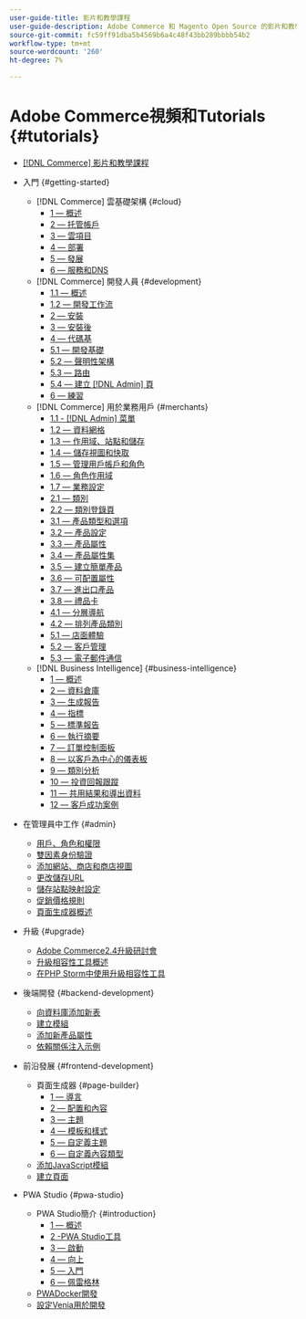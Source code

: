 ```yaml
---
user-guide-title: 影片和教學課程
user-guide-description: Adobe Commerce 和 Magento Open Source 的影片和教學課程集合。
source-git-commit: fc59ff91dba5b4569b6a4c48f43bb289bbbb54b2
workflow-type: tm+mt
source-wordcount: '260'
ht-degree: 7%

---
```



# Adobe Commerce視頻和Tutorials {#tutorials}

+ [[!DNL Commerce] 影片和教學課程](overview.md)

+ 入門 {#getting-started}
   + [!DNL Commerce] 雲基礎架構 {#cloud}
      + [1 — 概述](./cloud/1-overview.md)
      + [2 — 托管帳戶](./cloud/2-accounts.md)
      + [3 — 雲項目](./cloud/3-projects.md)
      + [4 — 部署](./cloud/4-deployment.md)
      + [5 — 發展](./cloud/5-dev-config.md)
      + [6 — 服務和DNS](./cloud/6-launch.md)
   + [!DNL Commerce] 開發人員 {#development}
      + [1.1 — 概述](./developer/backend-1-1-overview.md)
      + [1.2 — 開發工作流](./developer/backend-1-2-workflow.md)
      + [2 — 安裝](./developer/backend-2-install.md)
      + [3 — 安裝後](./developer/backend-3-post-install.md)
      + [4 — 代碼基](./developer/backend-4-code-base.md)
      + [5.1 — 開發基礎](./developer/backend-5-1-dev-basics.md)
      + [5.2 — 聲明性架構](./developer/backend-5-2-declarative-schema.md)
      + [5.3 — 路由](./developer/backend-5-3-routing.md)
      + [5.4 — 建立 [!DNL Admin] 頁](./developer/backend-5-4-admin-page.md)
      + [6 — 練習](./developer/backend-6-practice.md)
   + [!DNL Commerce] 用於業務用戶 {#merchants}
      + [1.1 - [!DNL Admin] 菜單](./merchant/introduction/1-1-menus.md)
      + [1.2 — 資料網格](./merchant/introduction/1-2-data-grids.md)
      + [1.3 — 作用域、站點和儲存](./merchant/introduction/1-3-apps-scopes-sites-stores.md)
      + [1.4 — 儲存視圖和快取](./merchant/introduction/1-4-store-views-cache.md)
      + [1.5 — 管理用戶帳戶和角色](./merchant/introduction/1-5-users-roles.md)
      + [1.6 — 角色作用域](./merchant/introduction/1-6-role-scopes.md)
      + [1.7 — 業務設定](./merchant/introduction/1-7-business-settings.md)
      + [2.1 — 類別](./merchant/introduction/2-1-categories.md)
      + [2.2 — 類別登錄頁](./merchant/introduction/2-2-category-landing-page.md)
      + [3.1 — 產品類型和選項](./merchant/introduction/3-1-product-types-options.md)
      + [3.2 — 產品設定](./merchant/introduction/3-2-product-settings.md)
      + [3.3 — 產品屬性](./merchant/introduction/3-3-product-attributes.md)
      + [3.4 — 產品屬性集](./merchant/introduction/3-4-product-attribute-sets.md)
      + [3.5 — 建立簡單產品](./merchant/introduction/3-5-create-simple-product.md)
      + [3.6 — 可配置屬性](./merchant/introduction/3-6-configurable-attributes.md)
      + [3.7 — 進出口產品](./merchant/introduction/3-7-import-export-products.md)
      + [3.8 — 禮品卡](./merchant/introduction/3-8-gift-cards.md)
      + [4.1 — 分層導航](./merchant/introduction/4-1-layered-navigation.md)
      + [4.2 — 排列產品類別](./merchant/introduction/4-2-arrange-product-categories.md)
      + [5.1 — 店面體驗](./merchant/introduction/5-1-storefront-experience.md)
      + [5.2 — 客戶管理](./merchant/introduction/5-2-customer-management.md)
      + [5.3 — 電子郵件通信](./merchant/introduction/5-3-store-communications.md)
   + [!DNL Business Intelligence] {#business-intelligence}
      + [1 — 概述](./merchant/business-intelligence/1-overview.md)
      + [2 — 資料倉庫](./merchant/business-intelligence/2-data-warehousing.md)
      + [3 — 生成報告](./merchant/business-intelligence/3-build-reports.md)
      + [4 — 指標](./merchant/business-intelligence/4-metrics.md)
      + [5 — 標準報告](./merchant/business-intelligence/5-standard-reports.md)
      + [6 — 執行摘要](./merchant/business-intelligence/6-executive-summary-dashboard.md)
      + [7 — 訂單控制面板](./merchant/business-intelligence/7-orders-dashboard.md)
      + [8 — 以客戶為中心的儀表板](./merchant/business-intelligence/8-customer-focused-dashboards.md)
      + [9 — 類別分析](./merchant/business-intelligence/9-category-analysis.md)
      + [10 — 投資回報跟蹤](./merchant/business-intelligence/10-roi-tracking.md)
      + [11 — 共用結果和導出資料](./merchant/business-intelligence/11-share-results-export-data.md)
      + [12 — 客戶成功案例](./merchant/business-intelligence/12-customer-success.md)

+ 在管理員中工作 {#admin}
   + [用戶、角色和權限](./merchant/users-roles-permissions.md)
   + [雙因素身份驗證](./merchant/two-factor-authentication.md)
   + [添加網站、商店和商店視圖](./merchant/add-websites-stores-views.md)
   + [更改儲存URL](./merchant/change-store-url.md)
   + [儲存站點映射設定](./merchant/site-map-setup.md)
   + [促銷價格規則](./merchant/promotions-price-rules.md)
   + [頁面生成器概述](./merchant/page-builder-overview.md)

+ 升級 {#upgrade}
   + [Adobe Commerce2.4升級研討會](./upgrade/2.4-upgrade-workshop.md)
   + [升級相容性工具概述](./upgrade/upgrade-compatibility-tool-overview.md)
   + [在PHP Storm中使用升級相容性工具](./upgrade/uct-phpstorm.md)

+ 後端開發 {#backend-development}
   + [向資料庫添加新表](./developer/add-new-db-table.md)
   + [建立模組](developer/create-module.md)
   + [添加新產品屬性](./developer/add-product-attribute.md)
   + [依賴關係注入示例](./developer/dependency-injection.md)

+ 前沿發展 {#frontend-development}
   + 頁面生成器 {#page-builder}
      + [1 — 導言](./developer/page-builder/1-intro-case-studies.md)
      + [2 — 配置和內容](./developer/page-builder/2-config-create-content.md)
      + [3 — 主題](./developer/page-builder/3-themes.md)
      + [4 — 模板和樣式](./developer/page-builder/4-admin-templates-apply-styles.md)
      + [5 — 自定義主題](./developer/page-builder/5-customize-theme.md)
      + [6 — 自定義內容類型](developer/page-builder/6-custom-content-types.md)
   + [添加JavaScript模組](developer/add-javascript-module.md)
   + [建立頁面](developer/create-new-page.md)

+ PWA Studio {#pwa-studio}
   + PWA Studio簡介 {#introduction}
      + [1 — 概述](./pwa/introduction/1-overview.md)
      + [2 -PWA Studio工具](./pwa/introduction/2-pwa-studio-tools.md)
      + [3 — 啟動](pwa/introduction/3-launch.md)
      + [4 — 向上](./pwa/introduction/4-upward.md)
      + [5 — 入門](./pwa/introduction/5-getting-started.md)
      + [6 — 佩雷格林](./pwa/introduction/6-peregrine.md)
   + [PWADocker開發](./pwa/pwa-docker-development.md)
   + [設定Venia用於開發](pwa/set-up-venia-for-dev.md)
